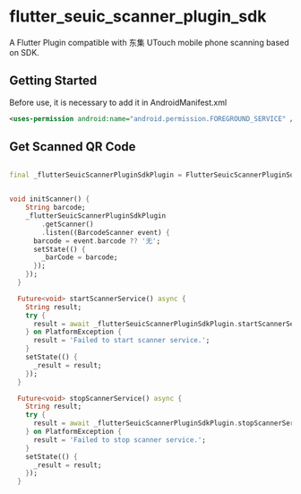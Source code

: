 # flutter_seuic_scanner_plugin_sdk

A Flutter Plugin compatible with 东集 UTouch mobile phone scanning based on SDK.

## Getting Started

Before use, it is necessary to add it in AndroidManifest.xml

```xml
<uses-permission android:name="android.permission.FOREGROUND_SERVICE" />
```

## Get Scanned QR Code

```dart

final _flutterSeuicScannerPluginSdkPlugin = FlutterSeuicScannerPluginSdk();


void initScanner() {
    String barcode;
    _flutterSeuicScannerPluginSdkPlugin
        .getScanner()
        .listen((BarcodeScanner event) {
      barcode = event.barcode ?? '无';
      setState(() {
        _barCode = barcode;
      });
    });
  }

  Future<void> startScannerService() async {
    String result;
    try {
      result = await _flutterSeuicScannerPluginSdkPlugin.startScannerService();
    } on PlatformException {
      result = 'Failed to start scanner service.';
    }
    setState(() {
      _result = result;
    });
  }

  Future<void> stopScannerService() async {
    String result;
    try {
      result = await _flutterSeuicScannerPluginSdkPlugin.stopScannerService();
    } on PlatformException {
      result = 'Failed to stop scanner service.';
    }
    setState(() {
      _result = result;
    });
  }
```
